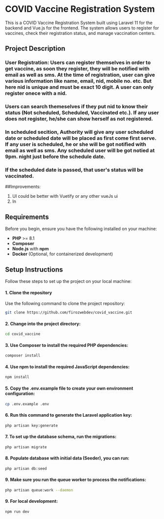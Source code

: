 # COVID Vaccine Registration System

This is a COVID Vaccine Registration System built using Laravel 11 for the backend and Vue.js for the frontend. The system allows users to register for vaccines, check their registration status, and manage vaccination centers.
## Project Description

### User Registration: Users can register themselves in order to get vaccine, as soon they register, they will be notified with email as well as sms. At the time of registration, user can give various information like name, email, nid, mobile no. etc. But here nid is unique and must be exact 10 digit. A user can only register onece with a nid. 

### Users can search themeselves if they put nid to know their status (Not scheduled, Scheduled, Vaccinated etc.). If any user does not register, he/she can show herself as not registered.

### In scheduled secition, Authority will give any user scheduled date or scheduled date will be placed as first come first serve. If any user is scheduled, he or she will be got notified with email as well as sms. Any scheduled user will be got notied at 9pm. night just before the schedule date. 

### If the scheduled date is passed, that user's status will be vaccinated.

##Improvements:
1. UI could be better with Vuetify or any other vueJs ui
2. In 
## Requirements

Before you begin, ensure you have the following installed on your machine:

- **PHP** >= 8.1
- **Composer**
- **Node.js** with **npm**
- **Docker** (Optional, for containerized development)

## Setup Instructions

Follow these steps to set up the project on your local machine:

#### 1. Clone the repository

Use the following command to clone the project repository:

```bash
git clone https://github.com/firozwebdev/covid_vaccine.git

```
#### 2. Change into the project directory:

```bash
cd covid_vaccine

```

#### 3. Use Composer to install the required PHP dependencies:

```bash
composer install

```
#### 4. Use npm to install the required JavaScript dependencies:

```bash
npm install

```
#### 5. Copy the .env.example file to create your own environment configuration:

```bash
cp .env.example .env

```

#### 6. Run this command to generate the Laravel application key:

```bash
php artisan key:generate

```

#### 7. To set up the database schema, run the migrations:

```bash
php artisan migrate

```
#### 8. Populate  database with initial data (Seeder), you can run:

```bash
php artisan db:seed

```

#### 9. Make sure you run the queue worker to process the notifications:

```bash
php artisan queue:work --daemon

```

#### 9. For local development:

```bash
npm run dev

```